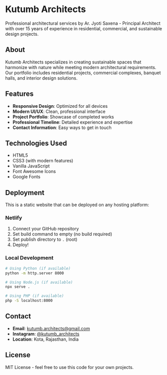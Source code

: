 # Kutumb Architects

Professional architectural services by Ar. Jyoti Saxena - Principal Architect with over 15 years of experience in residential, commercial, and sustainable design projects.

## About

Kutumb Architects specializes in creating sustainable spaces that harmonize with nature while meeting modern architectural requirements. Our portfolio includes residential projects, commercial complexes, banquet halls, and interior design solutions.

## Features

- **Responsive Design**: Optimized for all devices
- **Modern UI/UX**: Clean, professional interface
- **Project Portfolio**: Showcase of completed works
- **Professional Timeline**: Detailed experience and expertise
- **Contact Information**: Easy ways to get in touch

## Technologies Used

- HTML5
- CSS3 (with modern features)
- Vanilla JavaScript
- Font Awesome Icons
- Google Fonts

## Deployment

This is a static website that can be deployed on any hosting platform:

### Netlify
1. Connect your GitHub repository
2. Set build command to empty (no build required)
3. Set publish directory to `.` (root)
4. Deploy!

### Local Development
```bash
# Using Python (if available)
python -m http.server 8000

# Using Node.js (if available)
npx serve .

# Using PHP (if available)
php -S localhost:8000
```

## Contact

- **Email**: kutumb.architects@gmail.com
- **Instagram**: [@kutumb_architects](https://www.instagram.com/kutumb_architects/)
- **Location**: Kota, Rajasthan, India

## License

MIT License - feel free to use this code for your own projects.